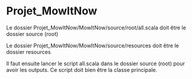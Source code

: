 # Projet_MowItNow

Le dossier Projet_MowItNow/MowItNow/source/root/all.scala doit être le dossier source (root)

Le dossier Projet_MowItNow/MowItNow/source/resources doit être le dossier resources

Il faut ensuite lancer le script all.scala dans le dossier source (root) pour avoir les outputs. Ce script doit bien être la classe principale.


